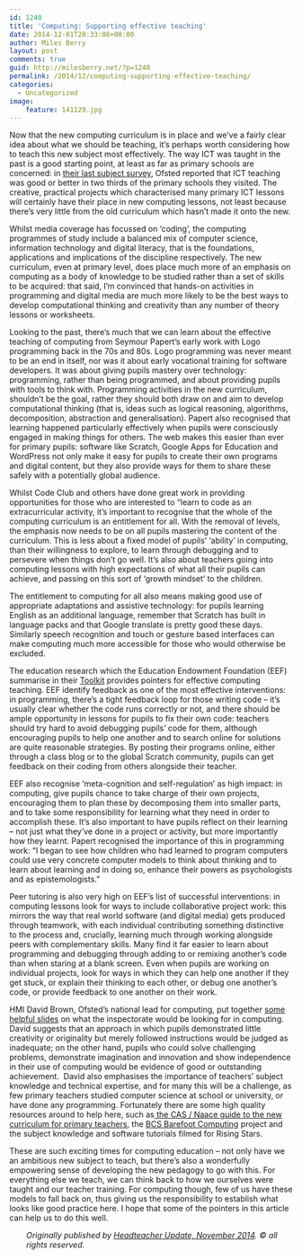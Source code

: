```yaml
---
id: 1240
title: 'Computing: Supporting effective teaching'
date: 2014-12-01T20:33:08+00:00
author: Miles Berry
layout: post
comments: true
guid: http://milesberry.net/?p=1240
permalink: /2014/12/computing-supporting-effective-teaching/
categories:
  - Uncategorized
image:
    feature: 141129.jpg
---
```

<p>
  Now that the new computing curriculum is in place and we&#8217;ve a fairly clear idea about what we should be teaching, it&#8217;s perhaps worth considering how to teach this new subject most effectively. The way ICT was taught in the past is a good starting point, at least as far as primary schools are concerned: in <a href="https://www.gov.uk/government/uploads/system/uploads/attachment_data/file/181223/110134.pdf">their last subject survey</a>, Ofsted reported that ICT teaching was good or better in two thirds of the primary schools they visited. The creative, practical projects which characterised many primary ICT lessons will certainly have their place in new computing lessons, not least because there’s very little from the old curriculum which hasn’t made it onto the new.
</p>

<p>
  Whilst media coverage has focussed on ‘coding’, the computing programmes of study include a balanced mix of computer science, information technology and digital literacy, that is the foundations, applications and implications of the discipline respectively. The new curriculum, even at primary level, does place much more of an emphasis on computing as a body of knowledge to be studied rather than a set of skills to be acquired: that said, I’m convinced that hands-on activities in programming and digital media are much more likely to be the best ways to develop computational thinking and creativity than any number of theory lessons or worksheets.
</p>

<p>
  Looking to the past, there’s much that we can learn about the effective teaching of computing from Seymour Papert’s early work with Logo programming back in the 70s and 80s. Logo programming was never meant to be an end in itself, nor was it about early vocational training for software developers. It was about giving pupils mastery over technology: programming, rather than being programmed, and about providing pupils with tools to think with. Programming activities in the new curriculum, shouldn’t be the goal, rather they should both draw on and aim to develop computational thinking (that is, ideas such as logical reasoning, algorithms, decomposition, abstraction and generalisation). Papert also recognised that learning happened particularly effectively when pupils were consciously engaged in making things for others. The web makes this easier than ever for primary pupils: software like Scratch, Google Apps for Education and WordPress not only make it easy for pupils to create their own programs and digital content, but they also provide ways for them to share these safely with a potentially global audience.
</p>

<p>
  Whilst Code Club and others have done great work in providing opportunities for those who are interested to “learn to code as an extracurricular activity, it’s important to recognise that the whole of the computing curriculum is an entitlement for all. With the removal of levels, the emphasis now needs to be on all pupils mastering the content of the curriculum. This is less about a fixed model of pupils’ ‘ability’ in computing, than their willingness to explore, to learn through debugging and to persevere when things don’t go well. It’s also about teachers going into computing lessons with high expectations of what all their pupils can achieve, and passing on this sort of ‘growth mindset’ to the children.
</p>

<p>
  The entitlement to computing for all also means making good use of appropriate adaptations and assistive technology: for pupils learning English as an additional language, remember that Scratch has built in language packs and that Google translate is pretty good these days. Similarly speech recognition and touch or gesture based interfaces can make computing much more accessible for those who would otherwise be excluded.
</p>

<p>
  The education research which the Education Endowment Foundation (EEF) summarise in their <a href="http://educationendowmentfoundation.org.uk/toolkit/">Toolkit</a> provides pointers for effective computing teaching. EEF identify feedback as one of the most effective interventions: in programming, there’s a tight feedback loop for those writing code &#8211; it’s usually clear whether the code runs correctly or not, and there should be ample opportunity in lessons for pupils to fix their own code: teachers should try hard to avoid debugging pupils’ code for them, although encouraging pupils to help one another and to search online for solutions are quite reasonable strategies. By posting their programs online, either through a class blog or to the global Scratch community, pupils can get feedback on their coding from others alongside their teacher.
</p>

<p>
  EEF also recognise ‘meta-cognition and self-regulation’ as high impact: in computing, give pupils chance to take charge of their own projects, encouraging them to plan these by decomposing them into smaller parts, and to take some responsibility for learning what they need in order to accomplish these. It’s also important to have pupils reflect on their learning &#8211; not just what they’ve done in a project or activity, but more importantly how they learnt. Papert recognised the importance of this in programming work: “I began to see how children who had learned to program computers could use very concrete computer models to think about thinking and to learn about learning and in doing so, enhance their powers as psychologists and as epistemologists.”
</p>

<p>
  Peer tutoring is also very high on EEF’s list of successful interventions: in computing lessons look for ways to include collaborative project work: this mirrors the way that real world software (and digital media) gets produced through teamwork, with each individual contributing something distinctive to the process and, crucially, learning much through working alongside peers with complementary skills. Many find it far easier to learn about programming and debugging through adding to or remixing another’s code than when staring at a blank screen. Even when pupils are working on individual projects, look for ways in which they can help one another if they get stuck, or explain their thinking to each other, or debug one another’s code, or provide feedback to one another on their work.
</p>

<p>
  HMI David Brown, Ofsted’s national lead for computing, put together <a href="http://bit.ly/ofstedcomp">some helpful slides</a> on what the inspectorate would be looking for in computing. David suggests that an approach in which pupils demonstrated little creativity or originality but merely followed instructions would be judged as inadequate; on the other hand, pupils who could solve challenging problems, demonstrate imagination and innovation and show independence in their use of computing would be evidence of good or outstanding achievement.  David also emphasises the importance of teachers’ subject knowledge and technical expertise, and for many this will be a challenge, as few primary teachers studied computer science at school or university, or have done any programming. Fortunately there are some high quality resources around to help here, such as<a href="http://bit.ly/casprimary"> the CAS / Naace guide to the new curriculum for primary teachers</a>, the <a href="http://barefootcas.org.uk/">BCS Barefoot Computing</a> project and the subject knowledge and software tutorials filmed for Rising Stars.
</p>

<p>
  These are such exciting times for computing education &#8211; not only have we an ambitious new subject to teach, but there’s also a wonderfully empowering sense of developing the new pedagogy to go with this. For everything else we teach, we can think back to how we ourselves were taught and our teacher training. For computing though, few of us have these models to fall back on, thus giving us the responsibility to establish what looks like good practice here. I hope that some of the pointers in this article can help us to do this well.
</p>

<p style="padding-left: 30px;">
  <em>Originally published by <a href="http://www.headteacher-update.com/best-practice-article/computing-supporting-effective-teaching/66993/">Headteacher Update, November 2014</a>. © all rights reserved.</em>
</p>
